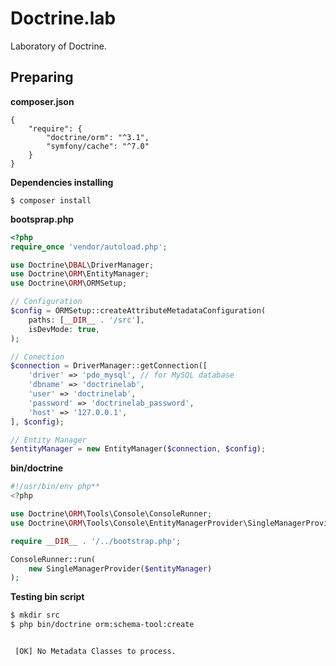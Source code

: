 # Doctrine.lab

Laboratory of Doctrine.

## Preparing

**composer.json**

```composer
{
    "require": {
        "doctrine/orm": "^3.1",
        "symfony/cache": "^7.0"
    }
}

```

**Dependencies installing**

`$ composer install`

**bootsprap.php**

```php
<?php
require_once 'vendor/autoload.php';

use Doctrine\DBAL\DriverManager;
use Doctrine\ORM\EntityManager;
use Doctrine\ORM\ORMSetup;

// Configuration
$config = ORMSetup::createAttributeMetadataConfiguration(
    paths: [__DIR__ . '/src'],
    isDevMode: true,
);

// Conection
$connection = DriverManager::getConnection([
    'driver' => 'pdo_mysql', // for MySQL database
    'dbname' => 'doctrinelab',
    'user' => 'doctrinelab',
    'password' => 'doctrinelab_password',
    'host' => '127.0.0.1',
], $config);

// Entity Manager
$entityManager = new EntityManager($connection, $config);

```

**bin/doctrine**

```php
#!/usr/bin/env php**
<?php

use Doctrine\ORM\Tools\Console\ConsoleRunner;
use Doctrine\ORM\Tools\Console\EntityManagerProvider\SingleManagerProvider;

require __DIR__ . '/../bootstrap.php';

ConsoleRunner::run(
    new SingleManagerProvider($entityManager)
);

```

**Testing bin script**

```bash
$ mkdir src
$ php bin/doctrine orm:schema-tool:create


 [OK] No Metadata Classes to process.


```
